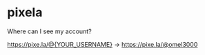 # pixela
Where can I see my account?

https://pixe.la/@{YOUR_USERNAME} -> https://pixe.la/@omel3000
